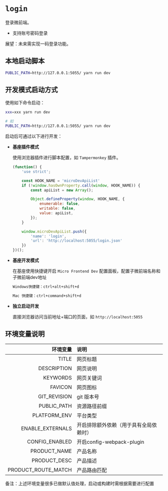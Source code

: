 # `login`

登录微前端。

- 支持账号密码登录


展望：未来需实现一码登录功能。

## 本地启动脚本

```bash
PUBLIC_PATH=http://127.0.0.1:5055/ yarn run dev
```

## 开发模式启动方式

使用如下命令启动：

  ```bash
  xxx=xxx yarn run dev

  # 如
  PUBLIC_PATH=http://127.0.0.1:5055/ yarn run dev
  ```

启动后可通过以下进行开发：

- **基座插件模式**
  
  使用浏览器插件进行脚本配置，如 `Tampermonkey` 插件。

  ```js
  (function() {
      'use strict';

      const HOOK_NAME = 'microDevApiList'
      if (!window.hasOwnProperty.call(window, HOOK_NAME)) {
          const apiList = new Array();

          Object.defineProperty(window, HOOK_NAME, {
              enumerable: false,
              writable: false,
              value: apiList,
          });
      }

      window.microDevApiList.push({
          'name': 'login',
          'url': 'http://localhost:5055/login.json'
      })
  })();
  ```

- **基座开发模式**

  在基座使用快捷键开启 `Micro Frontend Dev` 配置面板，配置子微前端名称和子微前端dev地址

  ```txt
  Windows快捷键：ctrl+alt+shift+d

  Mac 快捷键：ctrl+command+shift+d
  ```

- **独立启动开发**

  直接浏览器访问当前地址+端口的页面，如 `http://localhost:5055`

## 环境变量说明

|                       环境变量 | 说明                                   |
| -----------------------------: | :------------------------------------- |
|                          TITLE | 网页标题                               |
|                    DESCRIPTION | 网页说明                               |
|                       KEYWORDS | 网页关键词                             |
|                        FAVICON | 网页图标                               |
|                   GIT_REVISION | git 版本号                             |
|                    PUBLIC_PATH | 资源路径前缀     |
|                   PLATFORM_ENV | 平台类型                      |
|               ENABLE_EXTERNALS | 开启排除额外依赖（用于具有全局依赖时）           |
|                 CONFIG_ENABLED | 开启config-webpack-plugin              |
|                   PRODUCT_NAME | 产品名称                      |
|                   PRODUCT_DESC | 产品描述                      |
|            PRODUCT_ROUTE_MATCH | 产品路由匹配                      |

备注：上述环境变量很多已做默认值处理，启动或构建时需根据需要进行配置
